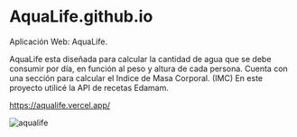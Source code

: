 # AquaLife.github.io

Aplicación Web:
AquaLife.

AquaLife esta diseñada para calcular la cantidad de agua que se debe consumir por día, en función al peso y altura de 
cada persona.
Cuenta con una sección para calcular el Indice de Masa Corporal. (IMC) 
En este proyecto utilicé la API de recetas Edamam.

https://aqualife.vercel.app/

![aqualife](https://user-images.githubusercontent.com/99261724/167211416-9a4bc5d5-0899-484b-8dfd-be6ca29c1905.png)

